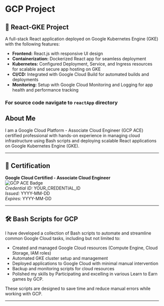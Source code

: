 # GCP Project

## 🚀 React-GKE Project

A full-stack React application deployed on Google Kubernetes Engine (GKE) with the following features:

- **Frontend:** React.js with responsive UI design
- **Containerization:** Dockerized React app for seamless deployment
- **Kubernetes:** Configured Deployment, Service, and Ingress resources for scalable and secure app hosting on GKE
- **CI/CD:** Integrated with Google Cloud Build for automated builds and deployments
- **Monitoring:** Setup with Google Cloud Monitoring and Logging for app health and performance tracking

### For source code navigate to `reactApp` directory

## About Me
I am a Google Cloud Platform - Associate Cloud Engineer (GCP ACE) certified professional with hands-on experience in managing cloud infrastructure using Bash scripts and deploying scalable React applications on Google Kubernetes Engine (GKE).

---

## 📜 Certification

**Google Cloud Certified - Associate Cloud Engineer**  
![GCP ACE Badge](https://cloud.google.com/images/certification-badges/gcp-associate-cloud-engineer.png)  
*Credential ID:* YOUR_CREDENTIAL_ID  
*Issued:* YYYY-MM-DD  
*Expires:* YYYY-MM-DD  

---

## 🛠️ Bash Scripts for GCP

I have developed a collection of Bash scripts to automate and streamline common Google Cloud tasks, including but not limited to:

- Created and managed Google Cloud resources (Compute Engine, Cloud Storage, IAM roles)
- Automated GKE cluster setup and management
- Deployed applications to Google Cloud with minimal manual intervention
- Backup and monitoring scripts for cloud resources
- Polished my skills by Participating and excelling in various Learn to Earn games by GCP.

These scripts are designed to save time and reduce manual errors while working with GCP.

---

